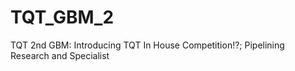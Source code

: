 # TQT_GBM_2
TQT 2nd GBM: Introducing TQT In House Competition!?; Pipelining Research and Specialist
